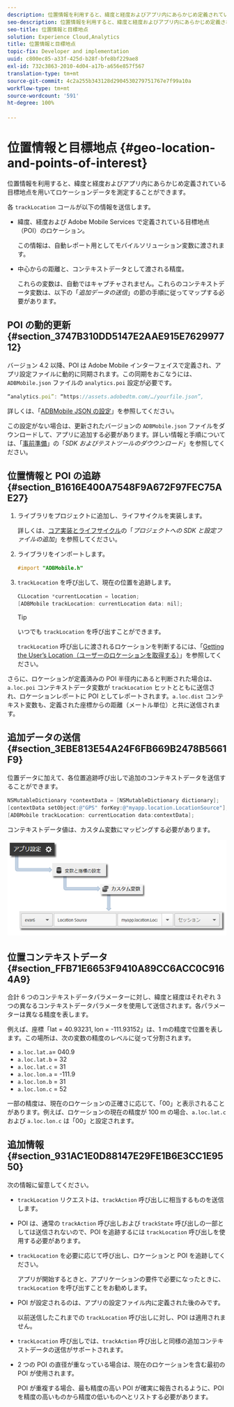```yaml
---
description: 位置情報を利用すると、緯度と経度およびアプリ内にあらかじめ定義されている目標地点を用いてロケーションデータを測定することができます。
seo-description: 位置情報を利用すると、緯度と経度およびアプリ内にあらかじめ定義されている目標地点を用いてロケーションデータを測定することができます。
seo-title: 位置情報と目標地点
solution: Experience Cloud,Analytics
title: 位置情報と目標地点
topic-fix: Developer and implementation
uuid: c800ec85-a33f-425d-b28f-bfe8bf229ae8
exl-id: 732c3863-2010-4d04-a17b-a656e857f567
translation-type: tm+mt
source-git-commit: 4c2a255b343128d2904530279751767e7f99a10a
workflow-type: tm+mt
source-wordcount: '591'
ht-degree: 100%

---
```


# 位置情報と目標地点 {#geo-location-and-points-of-interest}

位置情報を利用すると、緯度と経度およびアプリ内にあらかじめ定義されている目標地点を用いてロケーションデータを測定することができます。

各 `trackLocation` コールが以下の情報を送信します。

* 緯度、経度および Adobe Mobile Services で定義されている目標地点（POI）のロケーション。

   この情報は、自動レポート用としてモバイルソリューション変数に渡されます。

* 中心からの距離と、コンテキストデータとして渡される精度。

   これらの変数は、自動ではキャプチャされません。これらのコンテキストデータ変数は、以下の「*追加データの送信*」の節の手順に従ってマップする必要があります。

## POI の動的更新 {#section_3747B310DD5147E2AAE915E762997712}

バージョン 4.2 以降、POI は Adobe Mobile インターフェイスで定義され、アプリ設定ファイルに動的に同期されます。この同期をおこなうには、`ADBMobile.json` ファイルの `analytics.poi` 設定が必要です。

```js
“analytics.poi”: “https://assets.adobedtm.com/…/yourfile.json”,
```

詳しくは、「[ADBMobile JSON の設定](/help/ios/configuration/json-config/json-config.md)」を参照してください。

この設定がない場合は、更新されたバージョンの `ADBMobile.json` ファイルをダウンロードして、アプリに追加する必要があります。詳しい情報と手順については、「[事前準備](/help/ios/getting-started/requirements.md)」の「*SDK およびテストツールのダウウンロード*」を参照してください。

## 位置情報と POI の追跡 {#section_B1616E400A7548F9A672F97FEC75AE27}

1. ライブラリをプロジェクトに追加し、ライフサイクルを実装します。

   詳しくは、[コア実装とライフサイクル](/help/ios/getting-started/dev-qs.md)の「*プロジェクトへの SDK と設定ファイルの追加*」を参照してください。
1. ライブラリをインポートします。

   ```objective-c
   #import "ADBMobile.h"
   ```

1. `trackLocation` を呼び出して、現在の位置を追跡します。

   ```objective-c
   CLLocation *currentLocation = location; 
   [ADBMobile trackLocation: currentLocation data: nil]; 
   ```

   >[!TIP]
   >
   >いつでも `trackLocation` を呼び出すことができます。

   `trackLocation` 呼び出しに渡されるロケーションを判断するには、「[Getting the User’s Location（ユーザーのロケーションを取得する）](https://developer.apple.com/Library/ios/documentation/UserExperience/Conceptual/LocationAwarenessPG/CoreLocation/CoreLocation.html)」を参照してください。

さらに、ロケーションが定義済みの POI 半径内にあると判断された場合は、`a.loc.poi` コンテキストデータ変数が `trackLocation` ヒットとともに送信され、ロケーションレポートに POI としてレポートされます。`a.loc.dist` コンテキスト変数も、定義された座標からの距離（メートル単位）と共に送信されます。

## 追加データの送信 {#section_3EBE813E54A24F6FB669B2478B5661F9}

位置データに加えて、各位置追跡呼び出しで追加のコンテキストデータを送信することができます。

```objective-c
NSMutableDictionary *contextData = [NSMutableDictionary dictionary]; 
[contextData setObject:@"GPS" forKey:@"myapp.location.LocationSource"]; 
[ADBMobile trackLocation: currentLocation data:contextData];
```

コンテキストデータ値は、カスタム変数にマッピングする必要があります。

![](assets/map-location-context-data.png)

## 位置コンテキストデータ {#section_FFB71E6653F9410A89CC6ACC0C9164A9}

合計 6 つのコンテキストデータパラメーターに対し、緯度と経度はそれぞれ 3 つの異なるコンテキストデータパラメータを使用して送信されます。各パラメーターは異なる精度を表します。

例えば、座標「lat = 40.93231, lon = -111.93152」は、1 mの精度で位置を表します。この場所は、次の変数の精度のレベルに従って分割されます。

* `a.loc.lat.a`= 040.9
* `a.loc.lat.b` = 32
* `a.loc.lat.c` = 31
* `a.loc.lon.a` = -111.9
* `a.loc.lon.b` = 31
* `a.loc.lon.c` = 52

一部の精度は、現在のロケーションの正確さに応じて、「00」と表示されることがあります。例えば、ロケーションの現在の精度が 100 m の場合、`a.loc.lat.c` および `a.loc.lon.c` は「00」と設定されます。

## 追加情報 {#section_931AC1E0D88147E29FE1B6E3CC1E9550}

次の情報に留意してください。

* `trackLocation` リクエストは、`trackAction` 呼び出しに相当するものを送信します。

* POI は、通常の `trackAction` 呼び出しおよび `trackState` 呼び出しの一部としては送信されないので、POI を追跡するには `trackLocation` 呼び出しを使用する必要があります。

* `trackLocation` を必要に応じて呼び出し、ロケーションと POI を追跡してください。

   アプリが開始するときと、アプリケーションの要件で必要になったときに、`trackLocation` を呼び出すことをお勧めします。

* POI が設定されるのは、アプリの設定ファイル内に定義された後のみです。

   以前送信したこれまでの `trackLocation` 呼び出しに対し、POI は適用されません。
* `trackLocation` 呼び出しでは、`trackAction` 呼び出しと同様の追加コンテキストデータの送信がサポートされます。

* 2 つの POI の直径が重なっている場合は、現在のロケーションを含む最初の POI が使用されます。

   POI が重複する場合、最も精度の高い POI が確実に報告されるように、POI を精度の高いものから精度の低いものへとリストする必要があります。
